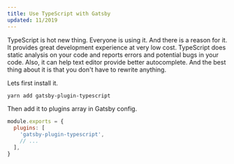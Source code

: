 ```yaml
---
title: Use TypeScript with Gatsby
updated: 11/2019
---
```


TypeScript is hot new thing. Everyone is using it. And there is a reason for it.
It provides great development experience at very low cost. TypeScript does
static analysis on your code and reports errors and potential bugs in your code.
Also, it can help text editor provide better autocomplete. And the best thing
about it is that you don't have to rewrite anything.

Lets first install it.

```bash
yarn add gatsby-plugin-typescript
```

Then add it to plugins array in Gatsby config.

```js
module.exports = {
  plugins: [
    'gatsby-plugin-typescript',
    // ...
  ],
}
```
